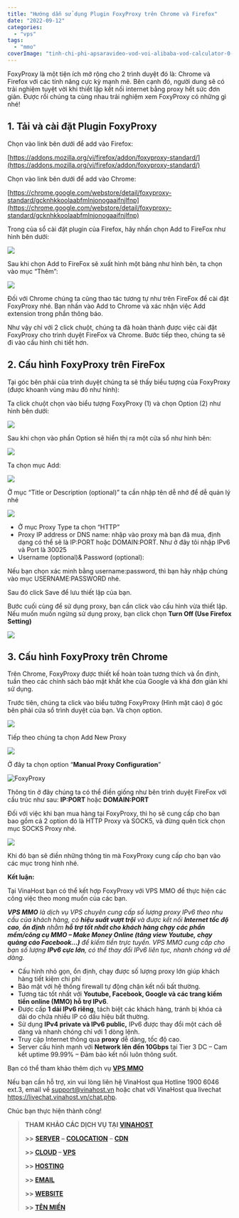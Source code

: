 ```yaml
---
title: "Hướng dẫn sử dụng Plugin FoxyProxy trên Chrome và Firefox"
date: "2022-09-12"
categories: 
  - "vps"
tags: 
  - "mmo"
coverImage: "tinh-chi-phi-apsaravideo-vod-voi-alibaba-vod-calculator-0-scaled.jpg"
---
```


FoxyProxy là một tiện ích mở rộng cho 2 trình duyệt đó là: Chrome và Firefox với các tính năng cực kỳ mạnh mẽ. Bên cạnh đó, người dung sẽ có trải nghiệm tuyệt vời khi thiết lập kết nối internet bằng proxy hết sức đơn giản. Được rồi chúng ta cùng nhau trải nghiệm xem FoxyProxy có những gì nhé!

## **1\. Tải và cài đặt Plugin FoxyProxy**

Chọn vào link bên dưới để add vào Firefox:

[https://addons.mozilla.org/vi/firefox/addon/foxyproxy-standard/](https://addons.mozilla.org/vi/firefox/addon/foxyproxy-standard/)

Chọn vào link bên dưới để add vào Chrome:

[https://chrome.google.com/webstore/detail/foxyproxy-standard/gcknhkkoolaabfmlnjonogaaifnjlfnp](https://chrome.google.com/webstore/detail/foxyproxy-standard/gcknhkkoolaabfmlnjonogaaifnjlfnp)

Trong của sổ cài đặt plugin của Firefox, hãy nhấn chọn Add to FireFox như hình bên dưới:

![](images/huong-dan-su-dung-plugin-foxyproxy-tren-chrome-va-firefox-250.jpg)

Sau khi chọn Add to FireFox sẽ xuất hình một bảng như hình bên, ta chọn vào mục “Thêm”:

![](images/huong-dan-su-dung-plugin-foxyproxy-tren-chrome-va-firefox-250-1.jpg)

Đối với Chrome chúng ta cũng thao tác tương tự như trên FireFox để cài đặt FoxyProxy nhé. Bạn nhấn vào Add to Chrome và xác nhận việc Add extension trong phần thông báo.

Như vậy chỉ với 2 click chuột, chúng ta đã hoàn thành được việc cài đặt FoxyProxy cho trình duyệt FireFox và Chrome. Bước tiếp theo, chúng ta sẽ đi vào cấu hình chi tiết hơn.

## **2\. Cấu hình FoxyProxy trên FireFox**

Tại góc bên phải của trình duyệt chúng ta sẽ thấy biểu tượng của FoxyProxy (được khoanh vùng màu đỏ như hình):

Ta click chuột chọn vào biểu tượng FoxyProxy (1) và chọn Option (2) như hình bên dưới:

![](images/huong-dan-su-dung-plugin-foxyproxy-tren-chrome-va-firefox-250-2.jpg)

Sau khi chọn vào phần Option sẽ hiển thị ra một cửa sổ như hình bên:

![](images/huong-dan-su-dung-plugin-foxyproxy-tren-chrome-va-firefox-250-3.jpg)

Ta chọn mục Add:

![](images/huong-dan-su-dung-plugin-foxyproxy-tren-chrome-va-firefox-250-4.jpg)

Ở mục “Title or Description (optional)” ta cần nhập tên dễ nhớ để dễ quản lý nhé

![](images/huong-dan-su-dung-plugin-foxyproxy-tren-chrome-va-firefox-250-5.jpg)

- Ở mục Proxy Type ta chọn “HTTP”
- Proxy IP address or DNS name: nhập vào proxy mà bạn đã mua, định dạng có thể sẽ là IP:PORT hoặc DOMAIN:PORT. Như ở đây tôi nhập IPv6 và Port là 30025
- Username (optional)& Password (optional):

Nếu bạn chọn xác minh bằng username:password, thì bạn hãy nhập chúng vào mục USERNAME:PASSWORD nhé.

Sau đó click Save để lưu thiết lập của bạn.

Bước cuối cùng để sử dụng proxy, bạn cần click vào cấu hình vừa thiết lập. Nếu muốn muốn ngừng sử dụng proxy, bạn click chọn **Turn Off (Use Firefox Setting)**

![](images/huong-dan-su-dung-plugin-foxyproxy-tren-chrome-va-firefox-250-6.jpg)

## **3\. Cấu hình FoxyProxy trên Chrome**

Trên Chrome, FoxyProxy được thiết kế hoàn toàn tương thích và ổn định, tuần theo các chính sách bảo mật khắt khe của Google và khá đơn giản khi sử dụng.

Trước tiên, chúng ta click vào biểu tưởng FoxyProxy (Hình mặt cáo) ở góc bên phải cửa sổ trình duyệt của bạn. Và chọn option.

![](images/huong-dan-su-dung-plugin-foxyproxy-tren-chrome-va-firefox-250-7.jpg)

Tiếp theo chúng ta chọn Add New Proxy

![](images/huong-dan-su-dung-plugin-foxyproxy-tren-chrome-va-firefox-250-8.jpg)

Ở đây ta chọn option “**Manual Proxy Configuration**”

![FoxyProxy](images/huong-dan-su-dung-plugin-foxyproxy-tren-chrome-va-firefox-250-9.jpg)

Thông tin ở đây chúng ta có thể điền giống như bên trình duyệt FireFox với cấu trúc như sau: **IP:PORT** hoặc **DOMAIN:PORT**

Đối với việc khi bạn mua hàng tại FoxyProxy, thì họ sẽ cung cấp cho bạn bao gồm cả 2 option đó là HTTP Proxy và SOCK5, và đừng quên tick chọn mục SOCKS Proxy nhé.

![](images/huong-dan-su-dung-plugin-foxyproxy-tren-chrome-va-firefox-250-10.jpg)

Khi đó bạn sẽ điền những thông tin mà FoxyProxy cung cấp cho bạn vào các mục trong hình nhé.

**Kết luận:**

Tại VinaHost bạn có thể kết hợp FoxyProxy với VPS MMO để thực hiện các công việc theo mong muốn của các bạn.

_**VPS MMO** là dịch vụ VPS chuyên cung cấp số lượng proxy IPv6 theo nhu cầu của khách hàng, có **hiệu suất vượt trội** và được kết nối **Internet tốc độ cao**, **ổn định** nhằm **hỗ trợ tốt nhất cho khách hàng chạy các phần mềm/công cụ MMO – Make Money Online (tăng view Youtube, chạy quảng cáo Facebook…)** để kiếm tiền trực tuyến. VPS MMO cung cấp cho bạn số lượng **IPv6 cực lớn**, có thể thay đổi IPv6 liên tục, nhanh chóng và dễ dàng._

- Cấu hình nhỏ gọn, ổn định, chạy được số lượng proxy lớn giúp khách hàng tiết kiệm chi phí
- Bảo mật với hệ thống firewall tự động chặn kết nối bất thường.
- Tương tác tốt nhất với **Youtube, Facebook, Google và các trang kiếm tiền online (MMO) hỗ trợ IPv6**.
- Được cấp **1 dải IPv6 riêng**, tách biệt các khách hàng, tránh bị khóa cả dải do chứa nhiều IP có dấu hiệu bất thường.
- Sử dụng **IPv4 private và IPv6 public,** IPv6 được thay đổi một cách dễ dàng và nhanh chóng chỉ với 1 dòng lệnh.
- Truy cập Internet thông qua **proxy** dễ dàng, tốc độ cao.
- Server cấu hình mạnh với **Network lên đến 10Gbps** tại Tier 3 DC – Cam kết uptime 99.99% – Đảm bảo kết nối luôn thông suốt.

Bạn có thể tham khảo thêm dịch vụ [**VPS MMO**](https://vinahost.vn/vps-mmo)

Nếu bạn cần hỗ trợ, xin vui lòng liên hệ VinaHost qua Hotline 1900 6046 ext.3, email về support@vinahost.vn hoặc chat với VinaHost qua livechat https://livechat.vinahost.vn/chat.php.

Chúc bạn thực hiện thành công!

> **THAM KHẢO CÁC DỊCH VỤ TẠI [VINAHOST](https://vinahost.vn/)**
> 
> **\>>** [**SERVER**](https://vinahost.vn/thue-may-chu-rieng/) **–** [**COLOCATION**](https://vinahost.vn/colocation.html) – [**CDN**](https://vinahost.vn/dich-vu-cdn-chuyen-nghiep)
> 
> **\>> [CLOUD](https://vinahost.vn/cloud-server-gia-re/) – [VPS](https://vinahost.vn/vps-ssd-chuyen-nghiep/)**
> 
> **\>> [HOSTING](https://vinahost.vn/wordpress-hosting)**
> 
> **\>> [EMAIL](https://vinahost.vn/email-hosting)**
> 
> **\>> [WEBSITE](http://vinawebsite.vn/)**
> 
> **\>> [TÊN MIỀN](https://vinahost.vn/ten-mien-gia-re/)**
